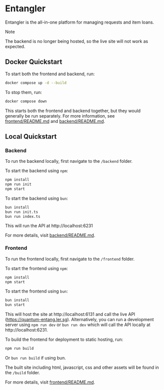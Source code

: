 # Entangler

Entangler is the all-in-one platform for managing requests and item loans.

> [!NOTE]
> The backend is no longer being hosted, so the live site will not work as expected.

## Docker Quickstart

To start both the frontend and backend, run:
```sh
docker compose up -d --build
```

To stop them, run:
```sh
docker compose down
```

This starts both the frontend and backend together, but they would generally be run separately. For more information, see [frontend/README.md](frontend/README.md) and [backend/README.md](backend/README.md).

## Local Quickstart

### Backend

To run the backend locally, first navigate to the `/backend` folder.

To start the backend using `npm`:
```sh
npm install
npm run init
npm start
```

To start the backend using `bun`:
```sh
bun install
bun run init.ts
bun run index.ts
```

This will run the API at http://localhost:6231

For more details, visit [backend/README.md](backend/README.md).

### Frontend

To run the frontend locally, first navigate to the `/frontend` folder.

To start the frontend using `npm`:
```sh
npm install
npm start
```

To start the frontend using `bun`:
```sh
bun install
bun start
```

This will host the site at http://localhost:6131 and call the live API (https://quantum-entang.ler.sg). Alternatively, you can run a development server using `npm run dev` or `bun run dev` which will call the API locally at http://localhost:6231.

To build the frontend for deployment to static hosting, run:
```sh
npm run build
```
Or `bun run build` if using bun.

The built site including html, javascript, css and other assets will be found in the `/build` folder.

For more details, visit [frontend/README.md](frontend/README.md).